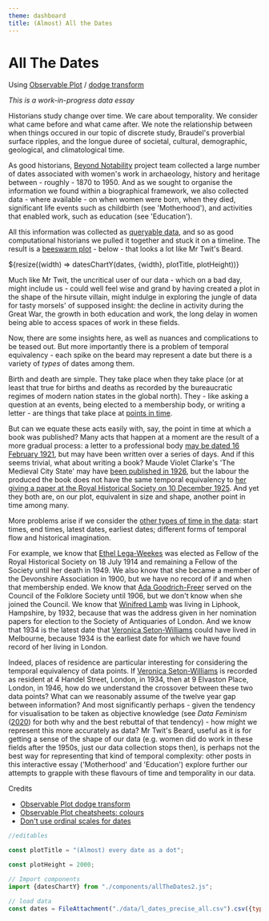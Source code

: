 ```yaml
---
theme: dashboard
title: (Almost) All the Dates
---
```



# All The Dates

Using [Observable Plot](https://observablehq.com/plot/) / [dodge transform](https://observablehq.com/plot/transforms/dodge)

*This is a work-in-progress data essay*

Historians study change over time. We care about temporality. We consider what came before and what came after. We note the relationship between when things occured in our topic of discrete study, Braudel's proverbial surface ripples, and the longue duree of societal, cultural, demographic, geological, and climatological time.

As good historians, [Beyond Notability](https://beyondnotability.org/) project team collected a large number of dates associated with women's work in archaeology, history and heritage between - roughly - 1870 to 1950. And as we sought to organise the information we found within a biographical framework, we also collected data - where available - on when women were born, when they died, significant life events such as childbirth (see 'Motherhood'), and activities that enabled work, such as education (see 'Education').

All this information was collected as [queryable data](beyond-notability.wikibase.cloud/), and so as good computational historians we pulled it together and stuck it on a timeline. The result is a [beeswarm plot](https://observablehq.com/@d3/beeswarm/2) - below - that looks a lot like Mr Twit's Beard.

<div class="grid grid-cols-1">
  <div class="card">
    ${resize((width) => datesChartY(dates, {width}, plotTitle, plotHeight))}
  </div>
</div>

Much like Mr Twit, the uncritical user of our data - which on a bad day, might include us - could well feel wise and grand by having created a plot in the shape of the hirsute villain, might indulge in exploring the jungle of data for tasty morsels' of supposed insight: the decline in activity during the Great War, the growth in both education and work, the long delay in women being able to access spaces of work in these fields.

Now, there are some insights here, as well as nuances and complications to be teased out. But more importantly there is a problem of temporal equivalency - each spike on the beard may represent a date but there is a variety of *types* of dates among them.

Birth and death are simple. They take place when they take place (or at least that true for births and deaths as recorded by the bureaucratic regimes of modern nation states in the global north). They - like asking a question at an events, being elected to a membership body, or writing a letter - are things that take place at [points in time](https://beyond-notability.wikibase.cloud/wiki/Property:P1).

But can we equate these acts easily with, say, the point in time at which a book was published? Many acts that happen at a moment are the result of a more gradual process: a letter to a professional body [may be dated 16 February 1921](https://beyond-notability.wikibase.cloud/wiki/Item:Q577), but may have been written over a series of days. And if this seems trivial, what about writing a book? Maude Violet Clarke's 'The Medieval City State' may have [been published in 1926](https://beyond-notability.wikibase.cloud/wiki/Item:Q381), but the labour the produced the book does not have the same temporal equivalency to [her giving a paper at the Royal Historical Society on 10 December 1925](https://beyond-notability.wikibase.cloud/wiki/Item:Q374). And yet they both are, on our plot, equivalent in size and shape, another point in time among many.

More problems arise if we consider the [other types of time in the data](https://beyond-notability.wikibase.cloud/wiki/Special:WhatLinksHere/Item:Q94): start times, end times, latest dates, earliest dates; different forms of temporal flow and historical imagination.

For example, we know that [Ethel Lega-Weekes](https://beyond-notability.wikibase.cloud/wiki/Item:Q954) was elected as Fellow of the Royal Historical Society on 18 July 1914 and remaining a Fellow of the Society until her death in 1949. We also know that she became a member of the Devonshire Association in 1900, but we have no record of if and when that membership ended. We know that [Ada Goodrich-Freer](https://beyond-notability.wikibase.cloud/wiki/Item:Q747) served on the Council of the Folklore Society until 1906, but we don't know when she joined the Council. We know that [Winifred Lamb](https://beyond-notability.wikibase.cloud/wiki/Item:Q238) was living in Liphook, Hampshire, by 1932, because that was the address given in her nomination papers for election to the Society of Antiquaries of London. And we know that 1934 is the latest date that [Veronica Seton-Williams](https://beyond-notability.wikibase.cloud/wiki/Item:Q1176) could have lived in Melbourne, because 1934 is the earliest date for which we have found record of her living in London.

Indeed, places of residence are particular interesting for considering the temporal equivalency of data points. If [Veronica Seton-Williams](https://beyond-notability.wikibase.cloud/wiki/Item:Q1176) is recorded as resident at 4 Handel Street, London, in 1934, then at 9 Elvaston Place, London, in 1946, how do we understand the crossover between these two data points? What can we reasonably assume of the twelve year gap between information? And most significantly perhaps - given the tendency for visualisation to be taken as objective knowledge (see *Data Feminism* ([2020](https://data-feminism.mitpress.mit.edu/pub/5evfe9yd/release/5)) for both why and the best rebuttal of that tendency) - how might we represent this more accurately as data? Mr Twit's Beard, useful as it is for getting a sense of the shape of our data (e.g. women did do work in these fields after the 1950s, just our data collection stops then), is perhaps not the best way for representing that kind of temporal complexity: other posts in this interactive essay ('Motherhood' and 'Education') explore further our attempts to grapple with these flavours of time and temporality in our data.




Credits

- [Observable Plot dodge transform](https://observablehq.com/plot/transforms/dodge)
- [Observable Plot cheatsheets: colours](https://observablehq.com/@observablehq/plot-cheatsheets-colors)
- [Don't use ordinal scales for dates](https://observablehq.com/@tophtucker/dont-use-ordinal-scales-for-dates)


```js 
//editables

const plotTitle = "(Almost) every date as a dot";

const plotHeight = 2000;
```



```js
// Import components
import {datesChartY} from "./components/allTheDates2.js";
```


```js
// load data
const dates = FileAttachment("./data/l_dates_precise_all.csv").csv({typed: true});
```

<!-- 
data variables
precise
"person"          "personLabel"     
"date"            "year"    "month"           "day"             "m"              
"nice_date"       
"date_precision"  "date_certainty" 
"date_label"      "date_level"      "date_string"    "qual_date_prop" 
"date_propLabel" "date_prop"   "prop_label"     "category"         
"prop_valueLabel"  "prop_value" 
"s"  
-->

